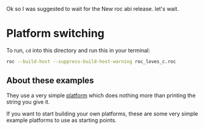 Ok so I was suggested to wait for the New roc abi release. let's wait. 


# Platform switching

To run, `cd` into this directory and run this in your terminal:

```bash
roc --build-host --suppress-build-host-warning roc_loves_c.roc
```

## About these examples

They use a very simple [platform](https://www.roc-lang.org/platforms) which does nothing more than printing the string you give it.

If you want to start building your own platforms, these are some very simple example platforms to use as starting points.
